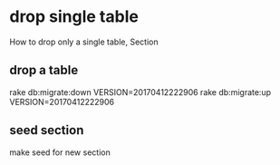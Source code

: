 # drop single table

How to drop only a single table, Section

## drop a table 

rake db:migrate:down VERSION=20170412222906
rake db:migrate:up VERSION=20170412222906

## seed section

make seed for new section